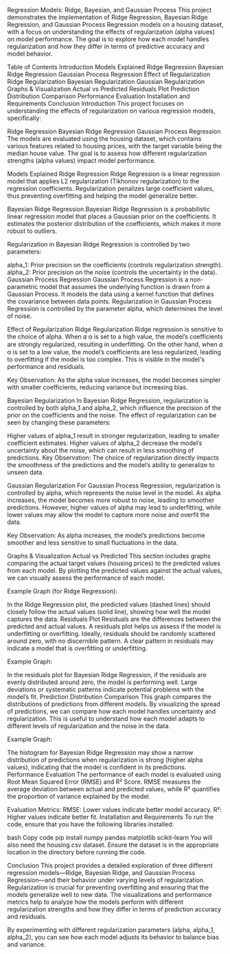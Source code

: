 Regression Models: Ridge, Bayesian, and Gaussian Process
This project demonstrates the implementation of Ridge Regression, Bayesian Ridge Regression, and Gaussian Process Regression models on a housing dataset, with a focus on understanding the effects of regularization (alpha values) on model performance. The goal is to explore how each model handles regularization and how they differ in terms of predictive accuracy and model behavior.

Table of Contents
Introduction
Models Explained
Ridge Regression
Bayesian Ridge Regression
Gaussian Process Regression
Effect of Regularization
Ridge Regularization
Bayesian Regularization
Gaussian Regularization
Graphs & Visualization
Actual vs Predicted
Residuals Plot
Prediction Distribution Comparison
Performance Evaluation
Installation and Requirements
Conclusion
Introduction
This project focuses on understanding the effects of regularization on various regression models, specifically:

Ridge Regression
Bayesian Ridge Regression
Gaussian Process Regression
The models are evaluated using the housing dataset, which contains various features related to housing prices, with the target variable being the median house value. The goal is to assess how different regularization strengths (alpha values) impact model performance.

Models Explained
Ridge Regression
Ridge Regression is a linear regression model that applies L2 regularization (Tikhonov regularization) to the regression coefficients. Regularization penalizes large coefficient values, thus preventing overfitting and helping the model generalize better.

Bayesian Ridge Regression
Bayesian Ridge Regression is a probabilistic linear regression model that places a Gaussian prior on the coefficients. It estimates the posterior distribution of the coefficients, which makes it more robust to outliers.

Regularization in Bayesian Ridge Regression is controlled by two parameters:

alpha_1: Prior precision on the coefficients (controls regularization strength).
alpha_2: Prior precision on the noise (controls the uncertainty in the data).
Gaussian Process Regression
Gaussian Process Regression is a non-parametric model that assumes the underlying function is drawn from a Gaussian Process. It models the data using a kernel function that defines the covariance between data points. Regularization in Gaussian Process Regression is controlled by the parameter alpha, which determines the level of noise.

Effect of Regularization
Ridge Regularization
Ridge regression is sensitive to the choice of alpha. When 
𝛼
α is set to a high value, the model’s coefficients are strongly regularized, resulting in underfitting. On the other hand, when 
𝛼
α is set to a low value, the model’s coefficients are less regularized, leading to overfitting if the model is too complex. This is visible in the model's performance and residuals.

Key Observation: As the alpha value increases, the model becomes simpler with smaller coefficients, reducing variance but increasing bias.

Bayesian Regularization
In Bayesian Ridge Regression, regularization is controlled by both alpha_1 and alpha_2, which influence the precision of the prior on the coefficients and the noise. The effect of regularization can be seen by changing these parameters:

Higher values of alpha_1 result in stronger regularization, leading to smaller coefficient estimates.
Higher values of alpha_2 decrease the model’s uncertainty about the noise, which can result in less smoothing of predictions.
Key Observation: The choice of regularization directly impacts the smoothness of the predictions and the model’s ability to generalize to unseen data.

Gaussian Regularization
For Gaussian Process Regression, regularization is controlled by alpha, which represents the noise level in the model. As alpha increases, the model becomes more robust to noise, leading to smoother predictions. However, higher values of alpha may lead to underfitting, while lower values may allow the model to capture more noise and overfit the data.

Key Observation: As alpha increases, the model’s predictions become smoother and less sensitive to small fluctuations in the data.

Graphs & Visualization
Actual vs Predicted
This section includes graphs comparing the actual target values (housing prices) to the predicted values from each model. By plotting the predicted values against the actual values, we can visually assess the performance of each model.

Example Graph (for Ridge Regression):

In the Ridge Regression plot, the predicted values (dashed lines) should closely follow the actual values (solid line), showing how well the model captures the data.
Residuals Plot
Residuals are the differences between the predicted and actual values. A residuals plot helps us assess if the model is underfitting or overfitting. Ideally, residuals should be randomly scattered around zero, with no discernible pattern. A clear pattern in residuals may indicate a model that is overfitting or underfitting.

Example Graph:

In the residuals plot for Bayesian Ridge Regression, if the residuals are evenly distributed around zero, the model is performing well. Large deviations or systematic patterns indicate potential problems with the model’s fit.
Prediction Distribution Comparison
This graph compares the distributions of predictions from different models. By visualizing the spread of predictions, we can compare how each model handles uncertainty and regularization. This is useful to understand how each model adapts to different levels of regularization and the noise in the data.

Example Graph:

The histogram for Bayesian Ridge Regression may show a narrow distribution of predictions when regularization is strong (higher alpha values), indicating that the model is confident in its predictions.
Performance Evaluation
The performance of each model is evaluated using Root Mean Squared Error (RMSE) and R² Score. RMSE measures the average deviation between actual and predicted values, while R² quantifies the proportion of variance explained by the model.

Evaluation Metrics:
RMSE: Lower values indicate better model accuracy.
R²: Higher values indicate better fit.
Installation and Requirements
To run the code, ensure that you have the following libraries installed:

bash
Copy code
pip install numpy pandas matplotlib scikit-learn
You will also need the housing.csv dataset. Ensure the dataset is in the appropriate location in the directory before running the code.

Conclusion
This project provides a detailed exploration of three different regression models—Ridge, Bayesian Ridge, and Gaussian Process Regression—and their behavior under varying levels of regularization. Regularization is crucial for preventing overfitting and ensuring that the models generalize well to new data. The visualizations and performance metrics help to analyze how the models perform with different regularization strengths and how they differ in terms of prediction accuracy and residuals.

By experimenting with different regularization parameters (alpha, alpha_1, alpha_2), you can see how each model adjusts its behavior to balance bias and variance.

